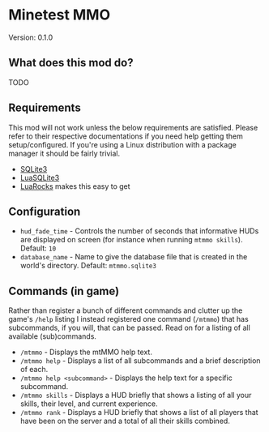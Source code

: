Minetest MMO
============
Version: 0.1.0

## What does this mod do?
TODO

## Requirements
This mod will not work unless the below requirements are satisfied. Please refer to their
respective documentations if you need help getting them setup/configured. If you're using
a Linux distribution with a package manager it should be fairly trivial.
* [SQLite3](http://www.sqlite.org/)
* [LuaSQLite3](http://lua.sqlite.org/index.cgi/home)
 * [LuaRocks](http://luarocks.org/) makes this easy to get 

## Configuration
* `hud_fade_time` - Controls the number of seconds that informative HUDs are displayed on 
                  screen (for instance when running `mtmmo skills`). Default: `10`
* `database_name` - Name to give the database file that is created in the world's
                  directory. Default: `mtmmo.sqlite3`

## Commands (in game)
Rather than register a bunch of different commands and clutter up the game's `/help` listing
I instead registered one command (`/mtmmo`) that has subcommands, if you will, that can be passed.
Read on for a listing of all available (sub)commands.

 * `/mtmmo` - Displays the mtMMO help text.
 * `/mtmmo help` - Displays a list of all subcommands and a brief description of each.
 * `/mtmmo help <subcommand>` - Displays the help text for a specific subcommand.
 * `/mtmmo skills` - Displays a HUD briefly that shows a listing of all your skills, 
                     their level, and current experience.
 * `/mtmmo rank` - Displays a HUD briefly that shows a list of all players that have been
                   on the server and a total of all their skills combined.
